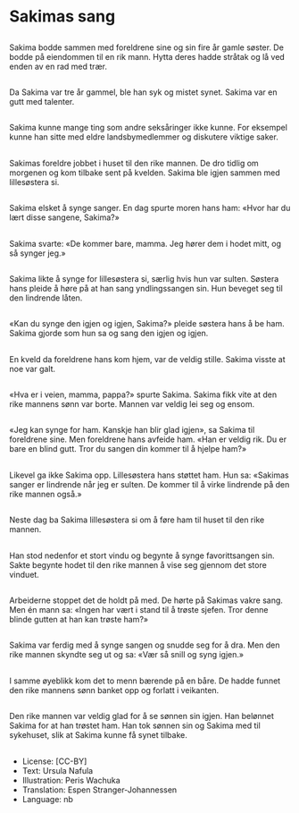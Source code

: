# Sakimas sang

##
Sakima bodde sammen med foreldrene sine og sin fire år gamle søster. De bodde på eiendommen til en rik mann. Hytta deres hadde stråtak og lå ved enden av en rad med trær.

##
Da Sakima var tre år gammel, ble han syk og mistet synet. Sakima var en gutt med talenter.

##
Sakima kunne mange ting som andre seksåringer ikke kunne. For eksempel kunne han sitte med eldre landsbymedlemmer og diskutere viktige saker.

##
Sakimas foreldre jobbet i huset til den rike mannen. De dro tidlig om morgenen og kom tilbake sent på kvelden. Sakima ble igjen sammen med lillesøstera si.

##
Sakima elsket å synge sanger. En dag spurte moren hans ham: «Hvor har du lært disse sangene, Sakima?»

##
Sakima svarte: «De kommer bare, mamma. Jeg hører dem i hodet mitt, og så synger jeg.»

##
Sakima likte å synge for lillesøstera si, særlig hvis hun var sulten. Søstera hans pleide å høre på at han sang yndlingssangen sin. Hun beveget seg til den lindrende låten.

##
«Kan du synge den igjen og igjen, Sakima?» pleide søstera hans å be ham. Sakima gjorde som hun sa og sang den igjen og igjen.

##
En kveld da foreldrene hans kom hjem, var de veldig stille. Sakima visste at noe var galt.

##
«Hva er i veien, mamma, pappa?» spurte Sakima. Sakima fikk vite at den rike mannens sønn var borte. Mannen var veldig lei seg og ensom.

##
«Jeg kan synge for ham. Kanskje han blir glad igjen», sa Sakima til foreldrene sine. Men foreldrene hans avfeide ham. «Han er veldig rik. Du er bare en blind gutt. Tror du sangen din kommer til å hjelpe ham?»

##
Likevel ga ikke Sakima opp. Lillesøstera hans støttet ham. Hun sa: «Sakimas sanger er lindrende når jeg er sulten. De kommer til å virke lindrende på den rike mannen også.»

##
Neste dag ba Sakima lillesøstera si om å føre ham til huset til den rike mannen.

##
Han stod nedenfor et stort vindu og begynte å synge favorittsangen sin. Sakte begynte hodet til den rike mannen å vise seg gjennom det store vinduet.

##
Arbeiderne stoppet det de holdt på med. De hørte på Sakimas vakre sang. Men én mann sa: «Ingen har vært i stand til å trøste sjefen. Tror denne blinde gutten at han kan trøste ham?»

##
Sakima var ferdig med å synge sangen og snudde seg for å dra. Men den rike mannen skyndte seg ut og sa: «Vær så snill og syng igjen.»

##
I samme øyeblikk kom det to menn bærende på en båre. De hadde funnet den rike mannens sønn banket opp og forlatt i veikanten.

##
Den rike mannen var veldig glad for å se sønnen sin igjen. Han belønnet Sakima for at han trøstet ham. Han tok sønnen sin og Sakima med til sykehuset, slik at Sakima kunne få synet tilbake.

##
* License: [CC-BY]
* Text: Ursula Nafula
* Illustration: Peris Wachuka
* Translation: Espen Stranger-Johannessen
* Language: nb
